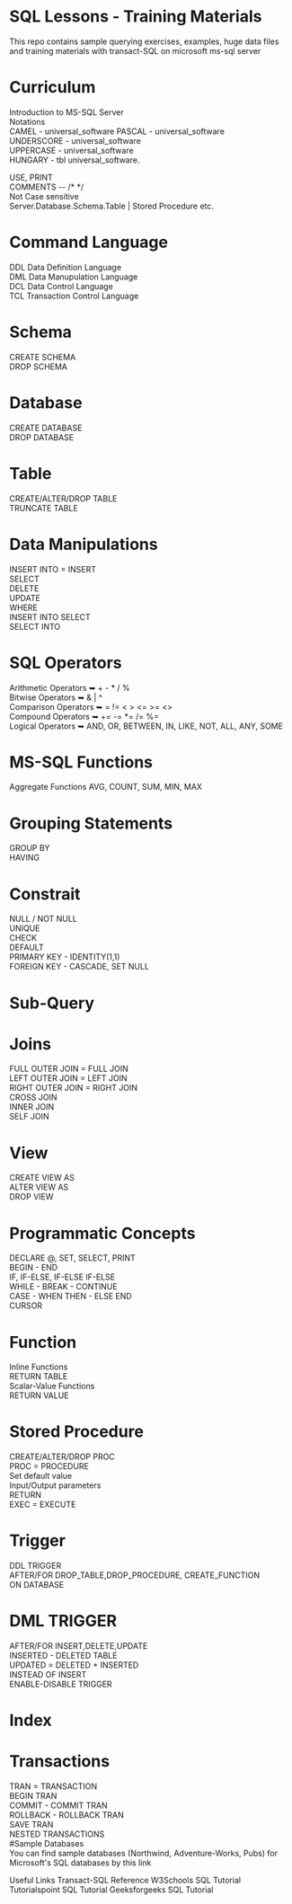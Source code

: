 # SQL Lessons - Training Materials
This repo contains sample querying exercises, examples, huge data files and training materials with transact-SQL on microsoft ms-sql server
# Curriculum  
Introduction to MS-SQL Server  
Notations  
CAMEL - universal_software 
PASCAL - universal_software  
UNDERSCORE - universal_software  
UPPERCASE - universal_software  
HUNGARY - tbl universal_software.

USE, PRINT  
COMMENTS -- /* */  
Not Case sensitive  
Server.Database.Schema.Table | Stored Procedure etc.

# Command Language
DDL Data Definition Language  
DML Data Manupulation Language  
DCL Data Control Language  
TCL Transaction Control Language

# Schema
CREATE SCHEMA  
DROP SCHEMA

# Database
CREATE DATABASE   
DROP DATABASE

# Table
CREATE/ALTER/DROP TABLE  
TRUNCATE TABLE

# Data Manipulations
INSERT INTO = INSERT  
SELECT  
DELETE  
UPDATE  
WHERE  
INSERT INTO SELECT  
SELECT INTO

# SQL Operators
Arithmetic Operators ➥ + - * / %  
Bitwise Operators ➥ & | ^  
Comparison Operators ➥ = != < > <= >= <>  
Compound Operators ➥ += -= *= /= %=  
Logical Operators ➥ AND, OR, BETWEEN, IN, LIKE, NOT, ALL, ANY, SOME

# MS-SQL Functions
Aggregate Functions
AVG, COUNT, SUM, MIN, MAX
#  Grouping Statements
GROUP BY  
HAVING
# Constrait
NULL / NOT NULL  
UNIQUE  
CHECK  
DEFAULT  
PRIMARY KEY - IDENTITY(1,1)  
FOREIGN KEY - CASCADE, SET NULL
# Sub-Query

# Joins
FULL OUTER JOIN = FULL JOIN  
LEFT OUTER JOIN = LEFT JOIN  
RIGHT OUTER JOIN = RIGHT JOIN  
CROSS JOIN  
INNER JOIN  
SELF JOIN

# View
CREATE VIEW AS  
ALTER VIEW AS  
DROP VIEW
 #  Programmatic Concepts
DECLARE @, SET, SELECT, PRINT  
BEGIN - END  
IF, IF-ELSE, IF-ELSE IF-ELSE  
WHILE - BREAK - CONTINUE  
CASE - WHEN THEN - ELSE END  
CURSOR
#  Function
Inline Functions  
RETURN TABLE  
Scalar-Value Functions  
RETURN VALUE
#  Stored Procedure
CREATE/ALTER/DROP PROC  
PROC = PROCEDURE  
Set default value  
Input/Output parameters  
RETURN  
EXEC = EXECUTE
#  Trigger
DDL TRIGGER  
AFTER/FOR DROP_TABLE,DROP_PROCEDURE, CREATE_FUNCTION  
ON DATABASE
# DML TRIGGER
AFTER/FOR INSERT,DELETE,UPDATE  
INSERTED - DELETED TABLE   
UPDATED = DELETED + INSERTED  
INSTEAD OF INSERT  
ENABLE-DISABLE TRIGGER
#  Index
# Transactions
TRAN = TRANSACTION  
BEGIN TRAN  
COMMIT - COMMIT TRAN  
ROLLBACK - ROLLBACK TRAN  
SAVE TRAN  
NESTED TRANSACTIONS  
#Sample Databases  
You can find sample databases (Northwind, Adventure-Works, Pubs) for Microsoft's SQL databases by this link


Useful Links
Transact-SQL Reference
W3Schools SQL Tutorial
Tutorialspoint SQL Tutorial
Geeksforgeeks SQL Tutorial

